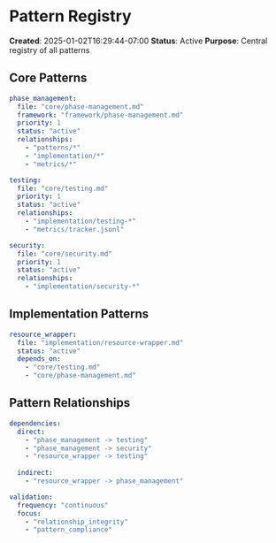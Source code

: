 # Pattern Registry
**Created**: 2025-01-02T16:29:44-07:00
**Status**: Active
**Purpose**: Central registry of all patterns

## Core Patterns
```yaml
phase_management:
  file: "core/phase-management.md"
  framework: "framework/phase-management.md"
  priority: 1
  status: "active"
  relationships:
    - "patterns/*"
    - "implementation/*"
    - "metrics/*"

testing:
  file: "core/testing.md"
  priority: 1
  status: "active"
  relationships:
    - "implementation/testing-*"
    - "metrics/tracker.jsonl"

security:
  file: "core/security.md"
  priority: 1
  status: "active"
  relationships:
    - "implementation/security-*"
```

## Implementation Patterns
```yaml
resource_wrapper:
  file: "implementation/resource-wrapper.md"
  status: "active"
  depends_on:
    - "core/testing.md"
    - "core/phase-management.md"
```

## Pattern Relationships
```yaml
dependencies:
  direct:
    - "phase_management -> testing"
    - "phase_management -> security"
    - "resource_wrapper -> testing"
  
  indirect:
    - "resource_wrapper -> phase_management"

validation:
  frequency: "continuous"
  focus:
    - "relationship_integrity"
    - "pattern_compliance"
```
